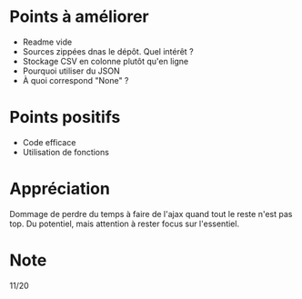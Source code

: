 # Points à améliorer

* Readme vide
* Sources zippées dnas le dépôt. Quel intérêt ?
* Stockage CSV en colonne plutôt qu'en ligne
* Pourquoi utiliser du JSON
* À quoi correspond "None" ?

# Points positifs

* Code efficace
* Utilisation de fonctions

# Appréciation

Dommage de perdre du temps à faire de l'ajax quand tout le reste n'est pas top.
Du potentiel, mais attention à rester focus sur l'essentiel.

# Note

11/20